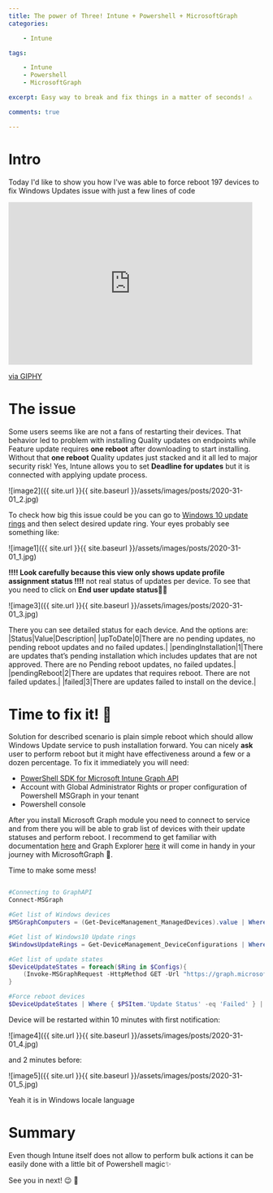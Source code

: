 ```yaml
---
title: The power of Three! Intune + Powershell + MicrosoftGraph
categories:

    - Intune

tags:

    - Intune
    - Powershell
    - MicrosoftGraph

excerpt: Easy way to break and fix things in a matter of seconds! ⚠️

comments: true

---
```


# Intro

Today I'd like to show you how I've was able to force reboot 197 devices to fix Windows Updates issue with just a few lines of code<br>
<iframe src="https://giphy.com/embed/xT0xeJpnrWC4XWblEk" width="480" height="320" frameBorder="0" class="giphy-embed" allowFullScreen></iframe><p><a href="https://giphy.com/gifs/whoa-hd-tim-and-eric-xT0xeJpnrWC4XWblEk">via GIPHY</a></p>

# The issue

Some users seems like are not a fans of restarting their devices. That behavior led to problem with installing Quality updates on endpoints while Feature update requires **one reboot** after downloading to start installing. Without that **one reboot** Quality updates just stacked and it all led to major security risk! Yes, Intune allows you to set **Deadline for updates** but it is connected with applying update process.
 

![image2]({{ site.url }}{{ site.baseurl }}/assets/images/posts/2020-31-01_2.jpg)

To check how big this issue could be you can go to [Windows 10 update rings](https://devicemanagement.microsoft.com/#blade/Microsoft_Intune_DeviceSettings/DevicesMenu/windows10UpdateRings) and then select desired update ring. Your eyes probably see something like:

![image1]({{ site.url }}{{ site.baseurl }}/assets/images/posts/2020-31-01_1.jpg)

**‼️‼️ Look carefully because this view only shows update profile assignment status ‼️‼️** not real status of updates per device. To see that you need to click on **End user update status**🕵🏼

![image3]({{ site.url }}{{ site.baseurl }}/assets/images/posts/2020-31-01_3.jpg)

There you can see detailed status for each device. And the options are:<br>
|Status|Value|Description|
|upToDate|0|There are no pending updates, no pending reboot updates and no failed updates.|
|pendingInstallation|1|There are updates that’s pending installation which includes updates that are not approved. There are no Pending reboot updates, no failed updates.|
|pendingReboot|2|There are updates that requires reboot. There are not failed updates.|
|failed|3|There are updates failed to install on the device.|

# Time to fix it! 🔱

Solution for described scenario is plain simple reboot which should allow Windows Update service to push installation forward. You can nicely **ask** user to perform reboot but it might have effectiveness around a few or a dozen percentage. To fix it immediately you will need:

* [PowerShell SDK for Microsoft Intune Graph API](https://www.powershellgallery.com/packages/Microsoft.Graph.Intune/6.1907.1.0)
* Account with Global Administrator Rights or proper configuration of Powershell MSGraph in your tenant
* Powershell console

After you install Microsoft Graph module you need to connect to service and from there you will be able to grab list of devices with their update statuses and perform reboot. I recommend to get familiar with documentation [here](https://docs.microsoft.com/en-us/graph/api/resources/intune-devices-manageddevice?view=graph-rest-beta) and Graph Explorer [here](https://developer.microsoft.com/en-us/graph/graph-explorer) it will come in handy in your journey with MicrosoftGraph 🌌.

Time to make some mess!

``` powershell

#Connecting to GraphAPI
Connect-MSGraph

#Get list of Windows devices
$MSGraphComputers = (Get-DeviceManagement_ManagedDevices).value | Where { $PSItem.operatingSystem -eq 'Windows'}

#Get list of Windows10 Update rings
$WindowsUpdateRings = Get-DeviceManagement_DeviceConfigurations | Where { $PSItem.'@odata.type' -like '*windowsupdate*' }  | ogv -PassThru

#Get list of update states
$DeviceUpdateStates = foreach($Ring in $Configs){
    (Invoke-MSGraphRequest -HttpMethod GET -Url "https://graph.microsoft.com/beta/deviceManagement/deviceConfigurations/$($ring.id)/microsoft.graph.windowsUpdateForBusinessConfiguration/deviceUpdateStates").Value
}

#Force reboot devices
$DeviceUpdateStates | Where { $PSItem.'Update Status' -eq 'Failed' } | Invoke-DeviceManagement_ManagedDevices_RebootNow

```

Device will be restarted within 10 minutes with first notification:

![image4]({{ site.url }}{{ site.baseurl }}/assets/images/posts/2020-31-01_4.jpg)

and 2 minutes before:

![image5]({{ site.url }}{{ site.baseurl }}/assets/images/posts/2020-31-01_5.jpg)

Yeah it is in Windows locale language

# Summary

Even though Intune itself does not allow to perform bulk actions it can be easily done with a little bit of Powershell magic✨

See you in next! 😉 🧠

